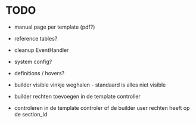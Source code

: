 TODO
=======

* manual page per template (pdf?)
* reference tables?
* cleanup EventHandler
* system config?
* definitions / hovers?

* builder visible vinkje weghalen - standaard is alles niet visible
* builder rechten toevoegen in de template controller
* controleren in de template controler of de builder user rechten heeft op de section_id